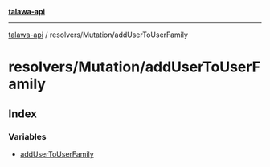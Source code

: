 [**talawa-api**](../../../README.md)

***

[talawa-api](../../../modules.md) / resolvers/Mutation/addUserToUserFamily

# resolvers/Mutation/addUserToUserFamily

## Index

### Variables

- [addUserToUserFamily](variables/addUserToUserFamily.md)
